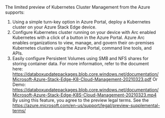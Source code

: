 The limited preview of Kubernetes Cluster Management from the Azure supports:
1. Using a simple turn-key option in Azure Portal, deploy a Kubernetes cluster on your Azure Stack Edge device. 
2. Configure Kubernetes cluster running on your device with Arc enabled Kubernetes with a click of a button in the Azure Portal. 
 Azure Arc enables organizations to view, manage, and govern their on-premises Kubernetes clusters using the Azure Portal, command line tools, and APIs.
3. Easily configure Persistent Volumes using SMB and NFS shares for storing container data. 
 For more information, refer to the document here: https://databoxupdatepackages.blob.core.windows.net/documentation/Microsoft-Azure-Stack-Edge-K8-Cloud-Management-20210323.pdf 
 Or Demo: https://databoxupdatepackages.blob.core.windows.net/documentation/Microsoft-Azure-Stack-Edge-K8S-Cloud-Management-20210323.mp4
 By using this feature, you agree to the preview legal terms. See the https://azure.microsoft.com/en-us/support/legal/preview-supplemental-terms/